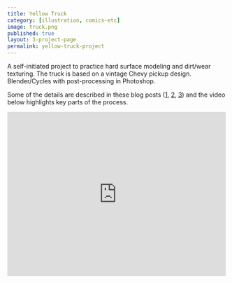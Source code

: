 ```yaml
---
title: Yellow Truck
category: [illustration, comics-etc]
image: truck.png
published: true
layout: 3-project-page
permalink: yellow-truck-project
---
```

A self-initiated project to practice hard surface modeling and dirt/wear texturing. The truck is based on a vintage Chevy pickup design. Blender/Cycles with post-processing in Photoshop. 

Some of the details are described in these blog posts ([1](/yellow-truck/), [2](/yellow-truck-part-two-modeling/), [3](/yellow-truck-part-three-texturing/)) and the video below highlights key parts of the process.  

<iframe src="https://player.vimeo.com/video/138696883" width="500" height="375" frameborder="0" webkitallowfullscreen mozallowfullscreen allowfullscreen></iframe>